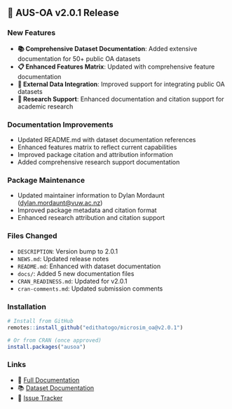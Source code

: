 ## 🎉 AUS-OA v2.0.1 Release

### New Features
- **📚 Comprehensive Dataset Documentation**: Added extensive documentation for 50+ public OA datasets
- **📋 Enhanced Features Matrix**: Updated with comprehensive feature documentation
- **🔗 External Data Integration**: Improved support for integrating public OA datasets
- **📖 Research Support**: Enhanced documentation and citation support for academic research

### Documentation Improvements
- Updated README.md with dataset documentation references
- Enhanced features matrix to reflect current capabilities
- Improved package citation and attribution information
- Added comprehensive research support documentation

### Package Maintenance
- Updated maintainer information to Dylan Mordaunt (dylan.mordaunt@vuw.ac.nz)
- Improved package metadata and citation format
- Enhanced research attribution and citation support

### Files Changed
- `DESCRIPTION`: Version bump to 2.0.1
- `NEWS.md`: Updated release notes
- `README.md`: Enhanced with dataset documentation
- `docs/`: Added 5 new documentation files
- `CRAN_READINESS.md`: Updated for v2.0.1
- `cran-comments.md`: Updated submission comments

### Installation
```r
# Install from GitHub
remotes::install_github("edithatogo/microsim_oa@v2.0.1")

# Or from CRAN (once approved)
install.packages("ausoa")
```

### Links
- 📖 [Full Documentation](https://edithatogo.github.io/microsim_oa/)
- 📚 [Dataset Documentation](https://github.com/edithatogo/microsim_oa/blob/main/docs/DATASET_DOCUMENTATION_OVERVIEW.md)
- 🐛 [Issue Tracker](https://github.com/edithatogo/microsim_oa/issues)
